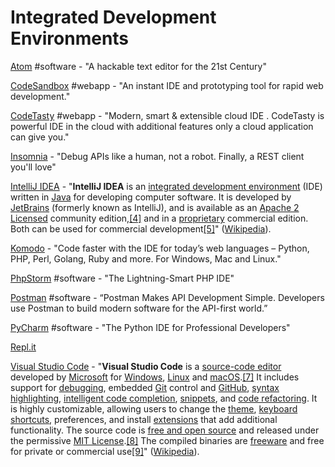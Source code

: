 # Integrated Development Environments

[Atom](https://atom.io/) \#software - "A hackable text editor for the 21st Century"

[CodeSandbox](https://codesandbox.io/) \#webapp - "An instant IDE and prototyping tool for rapid web development."

[CodeTasty](https://codetasty.com/) \#webapp - "Modern, smart & extensible cloud IDE. CodeTasty is powerful IDE in the cloud with additional features only a cloud application can give you."

[Insomnia](https://insomnia.rest/) - "Debug APIs like a human, not a robot. Finally, a REST client you'll love"

[IntelliJ IDEA](https://www.jetbrains.com/idea/) - "**IntelliJ IDEA** is an [integrated development environment](https://en.wikipedia.org/wiki/Integrated_development_environment) \(IDE\) written in [Java](https://en.wikipedia.org/wiki/Java_%28programming_language%29) for developing computer software. It is developed by [JetBrains](https://en.wikipedia.org/wiki/JetBrains) \(formerly known as IntelliJ\), and is available as an [Apache 2 Licensed](https://en.wikipedia.org/wiki/Apache_2_License) community edition,[\[4\]](https://en.wikipedia.org/wiki/IntelliJ_IDEA#cite_note-4) and in a [proprietary](https://en.wikipedia.org/wiki/Proprietary_software) commercial edition. Both can be used for commercial development[\[5\]](https://en.wikipedia.org/wiki/IntelliJ_IDEA#cite_note-5)" \([Wikipedia](https://en.wikipedia.org/wiki/IntelliJ_IDEA)\).

[Komodo](https://www.activestate.com/products/komodo-ide/) - "Code faster with the IDE for today’s web languages – Python, PHP, Perl, Golang, Ruby and more. For Windows, Mac and Linux."

[PhpStorm](https://www.jetbrains.com/phpstorm/) \#software - "The Lightning-Smart PHP IDE"

[Postman](https://www.getpostman.com/) \#software - “Postman Makes API Development Simple. Developers use Postman to build modern software for the API-first world.”

[PyCharm](https://www.jetbrains.com/pycharm/) \#software - "The Python IDE for Professional Developers"

[Repl.it](https://repl.it/~)

[Visual Studio Code](https://code.visualstudio.com/) - "**Visual Studio Code** is a [source-code editor](https://en.wikipedia.org/wiki/Source-code_editor) developed by [Microsoft](https://en.wikipedia.org/wiki/Microsoft) for [Windows](https://en.wikipedia.org/wiki/Windows), [Linux](https://en.wikipedia.org/wiki/Linux) and [macOS](https://en.wikipedia.org/wiki/MacOS).[\[7\]](https://en.wikipedia.org/wiki/Visual_Studio_Code#cite_note-TechCrunch-7) It includes support for [debugging](https://en.wikipedia.org/wiki/Debugging), embedded [Git](https://en.wikipedia.org/wiki/Git) control and [GitHub](https://en.wikipedia.org/wiki/GitHub), [syntax highlighting](https://en.wikipedia.org/wiki/Syntax_highlighting), [intelligent code completion](https://en.wikipedia.org/wiki/Intelligent_code_completion), [snippets](https://en.wikipedia.org/wiki/Snippet_%28programming%29), and [code refactoring](https://en.wikipedia.org/wiki/Code_refactoring). It is highly customizable, allowing users to change the [theme](https://en.wikipedia.org/wiki/Theme_%28computing%29), [keyboard shortcuts](https://en.wikipedia.org/wiki/Keyboard_shortcut), preferences, and install [extensions](https://en.wikipedia.org/wiki/Plug-in_%28computing%29) that add additional functionality. The source code is [free and open source](https://en.wikipedia.org/wiki/Free_and_open_source) and released under the permissive [MIT License](https://en.wikipedia.org/wiki/MIT_License).[\[8\]](https://en.wikipedia.org/wiki/Visual_Studio_Code#cite_note-8) The compiled binaries are [freeware](https://en.wikipedia.org/wiki/Freeware) and free for private or commercial use[\[9\]](https://en.wikipedia.org/wiki/Visual_Studio_Code#cite_note-9)" \([Wikipedia](https://en.wikipedia.org/wiki/Visual_Studio_Code)\).

